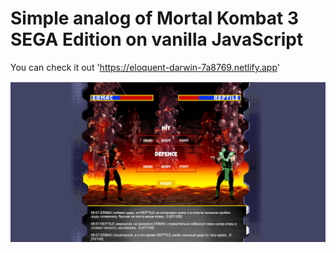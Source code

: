 # Simple analog of Mortal Kombat 3 SEGA Edition on vanilla JavaScript
You can check it out 'https://eloquent-darwin-7a8769.netlify.app'
<p text-align="center">
<img src="./assets/mk_promo.png" width="600" title="Mortal Kombat promo">
</p>
